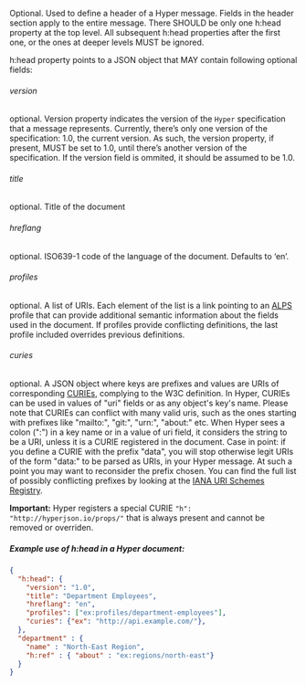 Optional. Used to define a header of a Hyper message. Fields in the header section
apply to the entire message. There SHOULD be only one h:head property at the top
level. All subsequent h:head properties after the first one, or the ones at
deeper levels MUST be ignored.

h:head property points to a JSON object that MAY contain following optional
fields:

###### version

optional. Version property indicates the version of the `Hyper`
specification    that a message represents. Currently, there’s only one
version of the specification: 1.0, the current version. As such, the
version property, if present, MUST be set to 1.0, until there’s another
version of the specification. If the version field is ommited, it should be
assumed to be 1.0.

###### title

optional. Title of the document


###### hreflang

optional. ISO639-1 code of the language of the document. Defaults to ‘en’.

###### profiles

optional. A list of URIs. Each element of the list is a link pointing to an
[ALPS](http://alps.io/spec/) profile that can provide additional semantic
information about the fields used in the document. If profiles provide
conflicting definitions, the last profile included overrides previous
definitions.

###### curies

optional. A JSON object where keys are prefixes and values are URIs of
corresponding [CURIEs](https://www.w3.org/TR/2010/NOTE-curie-20101216/),
complying to the W3C definition. In Hyper, CURIEs can be used in values
of "uri" fields or as any object's key's name. Please note that CURIEs
can conflict with many valid uris, such as the ones starting with prefixes
like "mailto:", "git:", "urn:", "about:" etc. When Hyper sees a colon (":")
in a key name or in a value of uri field, it considers the string to be a
URI, unless it is a CURIE registered in the document. Case in point: if you
define a CURIE with the prefix "data", you will stop otherwise legit URIs
of the form "data:" to be parsed as URIs, in your Hyper message. At such a
point you may want to reconsider the prefix chosen. You can find the full
list of possibly conflicting prefixes by looking at the [IANA URI Schemes
Registry](https://www.iana.org/assignments/uri-schemes/uri-schemes.xhtml#uri-schemes-1).

**Important:** Hyper registers a special CURIE `"h":
"http://hyperjson.io/props/"` that is always present and cannot
be removed or overriden.

##### Example use of h:head in a Hyper document:

```json
{
  "h:head": {
    "version": "1.0",
    "title": "Department Employees",
    "hreflang": "en",
    "profiles": ["ex:profiles/department-employees"],
    "curies": {"ex": "http://api.example.com/"},
  },
  "department" : {
    "name" : "North-East Region",
    "h:ref" : { "about" : "ex:regions/north-east"}
  }
}
```
